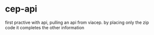 # cep-api
  first practive with api, pulling an api from viacep. by placing only the zip code it completes the other information
